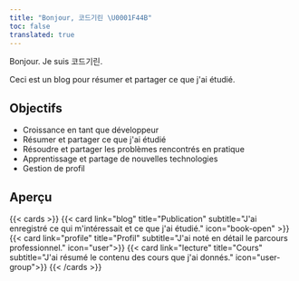 ```yaml
---
title: "Bonjour, 코드기린 \U0001F44B"
toc: false
translated: true
---
```


Bonjour. Je suis 코드기린.

Ceci est un blog pour résumer et partager ce que j'ai étudié.

## Objectifs
- Croissance en tant que développeur
- Résumer et partager ce que j'ai étudié
- Résoudre et partager les problèmes rencontrés en pratique
- Apprentissage et partage de nouvelles technologies
- Gestion de profil

## Aperçu
{{< cards >}}
  {{< card link="blog" title="Publication" subtitle="J'ai enregistré ce qui m'intéressait et ce que j'ai étudié." icon="book-open" >}}
  {{< card link="profile" title="Profil" subtitle="J'ai noté en détail le parcours professionnel." icon="user">}}
  {{< card link="lecture" title="Cours" subtitle="J'ai résumé le contenu des cours que j'ai donnés." icon="user-group">}}
{{< /cards >}}